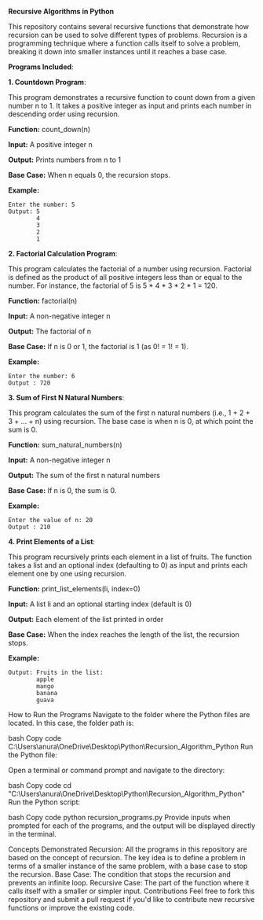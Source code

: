 **Recursive Algorithms in Python**

This repository contains several recursive functions that demonstrate how recursion can be used to solve different types of problems. Recursion is a programming technique where a function calls itself to solve a problem, breaking it down into smaller instances until it reaches a base case.

**Programs Included**:

**1. Countdown Program**:
   
This program demonstrates a recursive function to count down from a given number n to 1. It takes a positive integer as input and prints each number in descending order using recursion.

**Function:** count_down(n)

**Input:** A positive integer n

**Output:** Prints numbers from n to 1

**Base Case:** When n equals 0, the recursion stops.

**Example:**

    Enter the number: 5
    Output: 5
            4
            3
            2
            1
    


**2. Factorial Calculation Program**:

This program calculates the factorial of a number using recursion. Factorial is defined as the product of all positive integers less than or equal to the number. For instance, the factorial of 5 is 5 * 4 * 3 * 2 * 1 = 120.

**Function:** factorial(n)

**Input:** A non-negative integer n

**Output:** The factorial of n

**Base Case:** If n is 0 or 1, the factorial is 1 (as 0! = 1! = 1).

**Example:**

    Enter the number: 6
    Output : 720


**3. Sum of First N Natural Numbers**:

This program calculates the sum of the first n natural numbers (i.e., 1 + 2 + 3 + ... + n) using recursion. The base case is when n is 0, at which point the sum is 0.

**Function:** sum_natural_numbers(n)

**Input:** A non-negative integer n

**Output:** The sum of the first n natural numbers

**Base Case:** If n is 0, the sum is 0.

**Example:**

    Enter the value of n: 20
    Output : 210


**4. Print Elements of a List**:

This program recursively prints each element in a list of fruits. The function takes a list and an optional index (defaulting to 0) as input and prints each element one by one using recursion.

**Function:**  print_list_elements(li, index=0)

**Input:**  A list li and an optional starting index (default is 0)

**Output:** Each element of the list printed in order

**Base Case:**  When the index reaches the length of the list, the recursion stops.

**Example:**

    Output: Fruits in the list:
            apple
            mango
            banana
            guava


How to Run the Programs
Navigate to the folder where the Python files are located. In this case, the folder path is:

bash
Copy code
C:\Users\anura\OneDrive\Desktop\Python\Recursion_Algorithm_Python
Run the Python file:

Open a terminal or command prompt and navigate to the directory:

bash
Copy code
cd "C:\Users\anura\OneDrive\Desktop\Python\Recursion_Algorithm_Python"
Run the Python script:

bash
Copy code
python recursion_programs.py
Provide inputs when prompted for each of the programs, and the output will be displayed directly in the terminal.

Concepts Demonstrated
Recursion: All the programs in this repository are based on the concept of recursion. The key idea is to define a problem in terms of a smaller instance of the same problem, with a base case to stop the recursion.
Base Case: The condition that stops the recursion and prevents an infinite loop.
Recursive Case: The part of the function where it calls itself with a smaller or simpler input.
Contributions
Feel free to fork this repository and submit a pull request if you'd like to contribute new recursive functions or improve the existing code.

